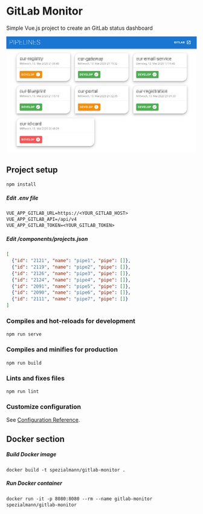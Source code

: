 # GitLab Monitor

Simple Vue.js project to create an GitLab status dashboard

![gitlab-monitor Dashboard](misc/gitlab-monitor.png?raw=true "gitlab-monitor Dashboard")

## Project setup
```
npm install
```

##### Edit .env file
```.env
VUE_APP_GITLAB_URL=https://<YOUR_GITLAB_HOST>
VUE_APP_GITLAB_API=/api/v4
VUE_APP_GITLAB_TOKEN=<YOUR_GITLAB_TOKEN>
```

##### Edit /components/projects.json 
```json
[
  {"id": "2121", "name": "pipe1", "pipe": []},
  {"id": "2119", "name": "pipe2", "pipe": []},
  {"id": "2126", "name": "pipe3", "pipe": []},
  {"id": "2124", "name": "pipe4", "pipe": []},
  {"id": "2091", "name": "pipe5", "pipe": []},
  {"id": "2090", "name": "pipe6", "pipe": []},
  {"id": "2111", "name": "pipe7", "pipe": []}
]
```

### Compiles and hot-reloads for development
```
npm run serve
```

### Compiles and minifies for production
```
npm run build
```

### Lints and fixes files
```
npm run lint
```

### Customize configuration
See [Configuration Reference](https://cli.vuejs.org/config/).

## Docker section

##### Build Docker image
```
docker build -t spezialmann/gitlab-monitor .
```

##### Run Docker container
```
docker run -it -p 8080:8080 --rm --name gitlab-monitor spezialmann/gitlab-monitor
```
